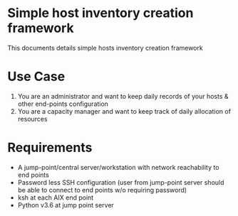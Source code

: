 # Simple host inventory creation framework
This documents details simple hosts inventory creation framework
#
#
# Use Case
1. You are an administrator and want to keep daily records of your hosts & other end-points configuration
2. You are a capacity manager and want to keep track of daily allocation of resources
#
#
# Requirements
- A jump-point/central server/workstation with network reachability to end points
- Password less SSH configuration (user from jump-point server should be able to connect to end points w/o requiring password) 
- ksh at each AIX end point
- Python v3.6 at jump point server
